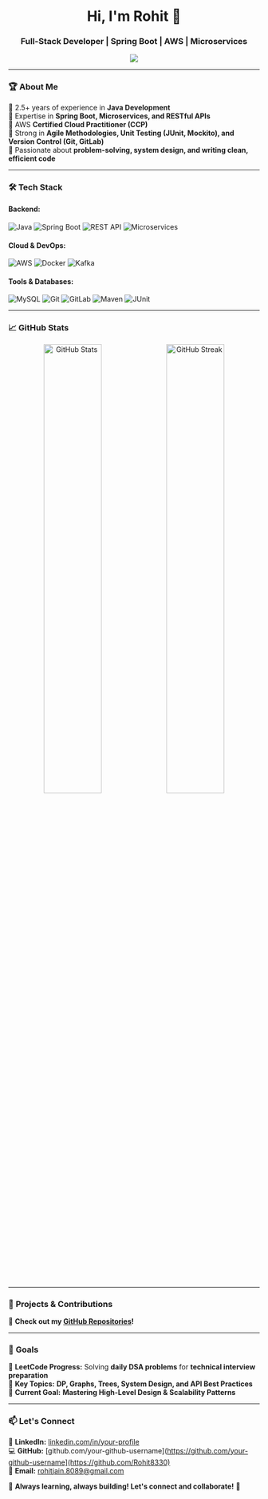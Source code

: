 <h1 align="center">Hi, I'm Rohit 👋</h1>
<h3 align="center"> Full-Stack Developer | Spring Boot | AWS | Microservices</h3>

<p align="center">
  <img src="https://readme-typing-svg.herokuapp.com?font=Fira+Code&weight=500&size=22&duration=4000&pause=1000&color=00C7C7&width=650&lines=Building+Scalable+Java+Applications...;Crafting+Efficient+APIs+with+Spring+Boot...;Deploying+Microservices+on+AWS...;Optimizing+Performance+with+Best+Practices..." />
</p>

---

### 🏆 **About Me**
🔹 2.5+ years of experience in **Java Development**  
🔹 Expertise in **Spring Boot, Microservices, and RESTful APIs**  
🔹 AWS **Certified Cloud Practitioner (CCP)**  
🔹 Strong in **Agile Methodologies, Unit Testing (JUnit, Mockito), and Version Control (Git, GitLab)**  
🔹 Passionate about **problem-solving, system design, and writing clean, efficient code**  

---

### 🛠 **Tech Stack**
#### **Backend:**
![Java](https://img.shields.io/badge/Java-ED8B00?style=for-the-badge&logo=openjdk&logoColor=white)
![Spring Boot](https://img.shields.io/badge/Spring%20Boot-6DB33F?style=for-the-badge&logo=spring&logoColor=white)
![REST API](https://img.shields.io/badge/REST%20API-0052CC?style=for-the-badge&logo=api&logoColor=white)
![Microservices](https://img.shields.io/badge/Microservices-FF4500?style=for-the-badge&logo=microservices&logoColor=white)

#### **Cloud & DevOps:**
![AWS](https://img.shields.io/badge/AWS-232F3E?style=for-the-badge&logo=amazonaws&logoColor=white)
![Docker](https://img.shields.io/badge/Docker-2496ED?style=for-the-badge&logo=docker&logoColor=white)
![Kafka](https://img.shields.io/badge/Apache%20Kafka-231F20?style=for-the-badge&logo=apachekafka&logoColor=white)

#### **Tools & Databases:**
![MySQL](https://img.shields.io/badge/MySQL-4479A1?style=for-the-badge&logo=mysql&logoColor=white)
![Git](https://img.shields.io/badge/Git-F05032?style=for-the-badge&logo=git&logoColor=white)
![GitLab](https://img.shields.io/badge/GitLab-FC6D26?style=for-the-badge&logo=gitlab&logoColor=white)
![Maven](https://img.shields.io/badge/Maven-C71A36?style=for-the-badge&logo=apachemaven&logoColor=white)
![JUnit](https://img.shields.io/badge/JUnit-25A162?style=for-the-badge&logo=junit5&logoColor=white)

---

### 📈 **GitHub Stats**
<p align="center">
  <img src="https://github-readme-stats.vercel.app/api?username=your-github-username&show_icons=true&theme=radical" alt="GitHub Stats" width="48%"/>
  <img src="https://github-readme-streak-stats.herokuapp.com/?user=your-github-username&theme=radical" alt="GitHub Streak" width="48%"/>
</p>

---

### 🚀 **Projects & Contributions**
📌 **Check out my [GitHub Repositories](https://github.com/your-github-username?tab=repositories)!**  

---

### 🎯 **Goals**
📌 **LeetCode Progress:** Solving **daily DSA problems** for **technical interview preparation**  
📌 **Key Topics:** **DP, Graphs, Trees, System Design, and API Best Practices**  
📌 **Current Goal:** **Mastering High-Level Design & Scalability Patterns**  

---

### 📫 **Let's Connect**
💼 **LinkedIn:** [linkedin.com/in/your-profile](www.linkedin.com/in/rohit-jain-0a44511b5)  
💻 **GitHub:** [github.com/your-github-username](https://github.com/your-github-username](https://github.com/Rohit8330)  
📧 **Email:** rohitjain.8089@gmail.com 

🌱 **Always learning, always building! Let's connect and collaborate!** 🚀
